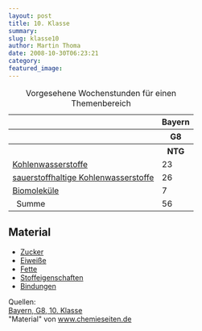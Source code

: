```yaml
---
layout: post
title: 10. Klasse
summary: 
slug: klasse10
author: Martin Thoma
date: 2008-10-30T06:23:21
category: 
featured_image: 
---
```

<table class="style1"><caption> Vorgesehene Wochenstunden für einen Themenbereich</caption>
<tr><th></th><th>Bayern</th>
</tr>
<tr><th></th><th>G8</th>
</tr>
<tr><th></th><th>NTG</th>
</tr>
<tr><td class="c1"><a href="http://www.chemieunterricht.de/dc2/ch/inhalt1.htm">Kohlenwasserstoffe</a></td>
    <td>23</td>
</tr>
<tr><td class="c1"><a href="http://luedering.de/Heiner/KOSOCHE1.pdf">sauerstoffhaltige Kohlenwasserstoffe</a></td>
    <td>26</td>
</tr>
<tr><td class="c1"><a href="http://de.wikibooks.org/wiki/Lehrbuch_der_Biochemie:_Biomolek%C3%BCle">Biomoleküle</a></td>
    <td>7</td>
</tr>
<tr><td style="background: url(style/sum.png) no-repeat left center;padding-left: 16px;" class="c1">Summe</td>
    <td>56</td>
</tr>
</table>

<h2>Material</h2>
<ul>
    <li><a href="doc/zucker.pdf">Zucker</a></li>
    <li><a href="doc/eiweisse.pdf">Eiweiße</a></li>
    <li><a href="doc/fette.pdf">Fette</a></li>
    <li><a href="doc/stoffeigenschaften2.pdf">Stoffeigenschaften</a></li>
    <li><a href="doc/bindung.pdf">Bindungen</a></li>
</ul>

<p id="sources"> Quellen:<br/>
<a href="http://server.co101.spacenet.de/isb.co101.spacenet.de/contentserv/3.1/g8.de/index.php?StoryID=26225">Bayern, G8, 10. Klasse</a><br/>
"Material" von <a href="http://www.chemieseiten.de/ab.html">www.chemieseiten.de</a></p>
</p>
